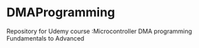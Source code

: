 # DMAProgramming
Repository for Udemy course :Microcontroller DMA programming Fundamentals to Advanced 

